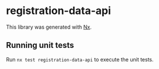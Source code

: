 # registration-data-api

This library was generated with [Nx](https://nx.dev).

## Running unit tests

Run `nx test registration-data-api` to execute the unit tests.
